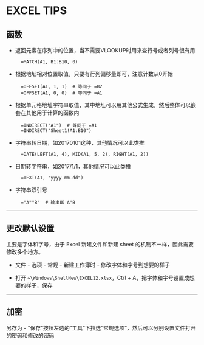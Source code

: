 EXCEL TIPS
==========

## 函数

- 返回元素在序列中的位置，当不需要VLOOKUP时用来查行号或者列号很有用

        =MATCH(A1, B1:B10, 0)

- 根据地址相对位置取值，只要有行列偏移量即可，注意计数从0开始

        =OFFSET(A1, 1, 1)  # 等同于 =B2
        =OFFSET(A1, 0, 0)  # 等同于 =A1

- 根据单元格地址字符串取值，其中地址可以用其他公式生成，然后整体可以嵌套在其他用于计算的函数内

        =INDIRECT("A1")  # 等同于 =A1
        =INDIRECT("Sheet1!A1:B10")

- 字符串转日期，如20170101这种，其他情况可以此类推

        =DATE(LEFT(A1, 4), MID(A1, 5, 2), RIGHT(A1, 2))

- 日期转字符串，如2017/1/1，其他情况可以此类推

        =TEXT(A1, "yyyy-mm-dd")

- 字符串双引号

        ="A""B"  # 输出即 A"B

---



## 更改默认设置

主要是字体和字号，由于 Excel 新建文件和新建 sheet 的机制不一样，因此需要修改多个地方。

- 文件 - 选项 - 常规 - 新建工作簿时 - 修改字体和字号到想要的样子

- 打开 `~\Windows\ShellNew\EXCEL12.xlsx`，Ctrl + A，把字体和字号设置成想要的样子，保存

---



## 加密

另存为 - “保存”按钮左边的“工具”下拉选“常规选项”，然后可以分别设置文件打开的密码和修改的密码

